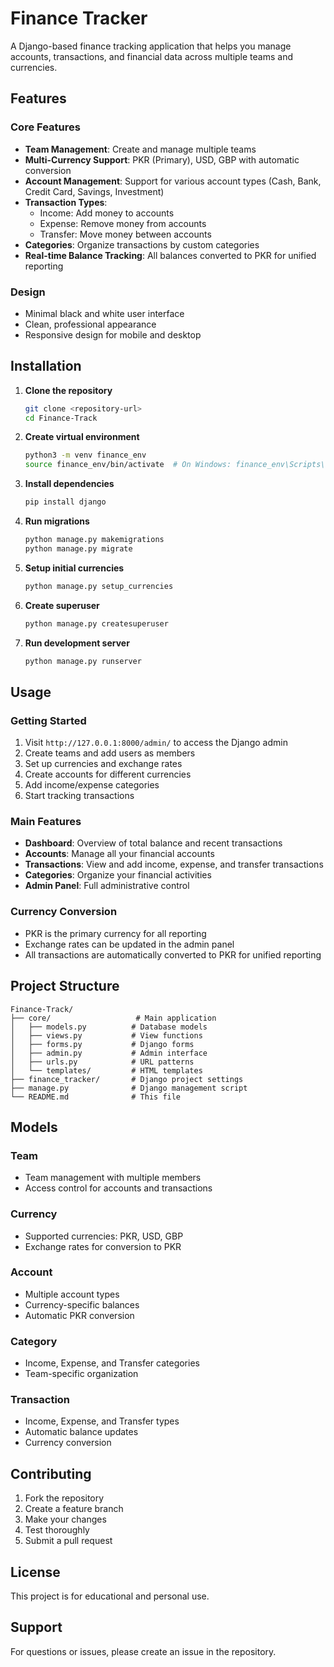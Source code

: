 # Finance Tracker

A Django-based finance tracking application that helps you manage accounts, transactions, and financial data across multiple teams and currencies.

## Features

### Core Features
- **Team Management**: Create and manage multiple teams
- **Multi-Currency Support**: PKR (Primary), USD, GBP with automatic conversion
- **Account Management**: Support for various account types (Cash, Bank, Credit Card, Savings, Investment)
- **Transaction Types**:
  - Income: Add money to accounts
  - Expense: Remove money from accounts  
  - Transfer: Move money between accounts
- **Categories**: Organize transactions by custom categories
- **Real-time Balance Tracking**: All balances converted to PKR for unified reporting

### Design
- Minimal black and white user interface
- Clean, professional appearance
- Responsive design for mobile and desktop

## Installation

1. **Clone the repository**
   ```bash
   git clone <repository-url>
   cd Finance-Track
   ```

2. **Create virtual environment**
   ```bash
   python3 -m venv finance_env
   source finance_env/bin/activate  # On Windows: finance_env\Scripts\activate
   ```

3. **Install dependencies**
   ```bash
   pip install django
   ```

4. **Run migrations**
   ```bash
   python manage.py makemigrations
   python manage.py migrate
   ```

5. **Setup initial currencies**
   ```bash
   python manage.py setup_currencies
   ```

6. **Create superuser**
   ```bash
   python manage.py createsuperuser
   ```

7. **Run development server**
   ```bash
   python manage.py runserver
   ```

## Usage

### Getting Started
1. Visit `http://127.0.0.1:8000/admin/` to access the Django admin
2. Create teams and add users as members
3. Set up currencies and exchange rates
4. Create accounts for different currencies
5. Add income/expense categories
6. Start tracking transactions

### Main Features
- **Dashboard**: Overview of total balance and recent transactions
- **Accounts**: Manage all your financial accounts
- **Transactions**: View and add income, expense, and transfer transactions
- **Categories**: Organize your financial activities
- **Admin Panel**: Full administrative control

### Currency Conversion
- PKR is the primary currency for all reporting
- Exchange rates can be updated in the admin panel
- All transactions are automatically converted to PKR for unified reporting

## Project Structure

```
Finance-Track/
├── core/                   # Main application
│   ├── models.py          # Database models
│   ├── views.py           # View functions
│   ├── forms.py           # Django forms
│   ├── admin.py           # Admin interface
│   ├── urls.py            # URL patterns
│   └── templates/         # HTML templates
├── finance_tracker/       # Django project settings
├── manage.py              # Django management script
└── README.md              # This file
```

## Models

### Team
- Team management with multiple members
- Access control for accounts and transactions

### Currency
- Supported currencies: PKR, USD, GBP
- Exchange rates for conversion to PKR

### Account
- Multiple account types
- Currency-specific balances
- Automatic PKR conversion

### Category
- Income, Expense, and Transfer categories
- Team-specific organization

### Transaction
- Income, Expense, and Transfer types
- Automatic balance updates
- Currency conversion

## Contributing

1. Fork the repository
2. Create a feature branch
3. Make your changes
4. Test thoroughly
5. Submit a pull request

## License

This project is for educational and personal use.

## Support

For questions or issues, please create an issue in the repository.
